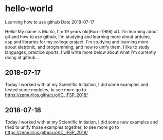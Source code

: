 # hello-world
Learning how to use github
Date 2018-07-17

Hello!
My name is Murilo, I'm 19 years old(Born-1998) xD.
I'm learning about git and how to use github, I'm studying and learning more about arduino, esp and libraries for my
college project.
I'm studying and learning more about eletronic, and programming, and how to unify them.
I like to study languages, practice sports.
I will write more below about what I'm currently doing at github...

## 2018-07-17
Today I worked with at my Scientific Initiation, I did some examples and tested some modules, to see more go to https://zemurilos.github.io/IC_IFSP_2018/

## 2018-07-18
Today I worked with at my Scientific Initiation, I did some new examples and tried to unify those examples together,
to see more go to https://zemurilos.github.io/IC_IFSP_2018/
